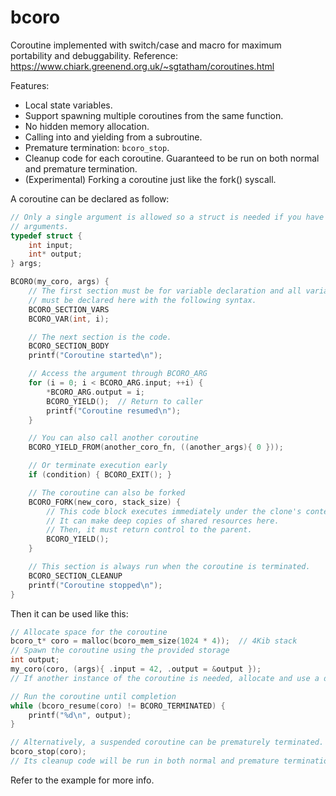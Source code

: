 # bcoro

Coroutine implemented with switch/case and macro for maximum portability and debuggability.
Reference: https://www.chiark.greenend.org.uk/~sgtatham/coroutines.html

Features:

* Local state variables.
* Support spawning multiple coroutines from the same function.
* No hidden memory allocation.
* Calling into and yielding from a subroutine.
* Premature termination: `bcoro_stop`.
* Cleanup code for each coroutine.
  Guaranteed to be run on both normal and premature termination.
* (Experimental) Forking a coroutine just like the fork() syscall.

A coroutine can be declared as follow:

```c
// Only a single argument is allowed so a struct is needed if you have multiple
// arguments.
typedef struct {
    int input;
    int* output;
} args;

BCORO(my_coro, args) {
    // The first section must be for variable declaration and all variables
    // must be declared here with the following syntax.
    BCORO_SECTION_VARS
    BCORO_VAR(int, i);

    // The next section is the code.
    BCORO_SECTION_BODY
    printf("Coroutine started\n");

    // Access the argument through BCORO_ARG
    for (i = 0; i < BCORO_ARG.input; ++i) {
        *BCORO_ARG.output = i;
        BCORO_YIELD();  // Return to caller
        printf("Coroutine resumed\n");
    }

    // You can also call another coroutine
    BCORO_YIELD_FROM(another_coro_fn, ((another_args){ 0 }));

    // Or terminate execution early
    if (condition) { BCORO_EXIT(); }

    // The coroutine can also be forked
    BCORO_FORK(new_coro, stack_size) {
        // This code block executes immediately under the clone's context.
        // It can make deep copies of shared resources here.
        // Then, it must return control to the parent.
        BCORO_YIELD();
    }

    // This section is always run when the coroutine is terminated.
    BCORO_SECTION_CLEANUP
    printf("Coroutine stopped\n");
}
```

Then it can be used like this:

```c
// Allocate space for the coroutine
bcoro_t* coro = malloc(bcoro_mem_size(1024 * 4));  // 4Kib stack
// Spawn the coroutine using the provided storage
int output;
my_coro(coro, (args){ .input = 42, .output = &output });
// If another instance of the coroutine is needed, allocate and use a different bcoro_t.

// Run the coroutine until completion
while (bcoro_resume(coro) != BCORO_TERMINATED) {
    printf("%d\n", output);
}

// Alternatively, a suspended coroutine can be prematurely terminated.
bcoro_stop(coro);
// Its cleanup code will be run in both normal and premature termination.
```

Refer to the example for more info.
